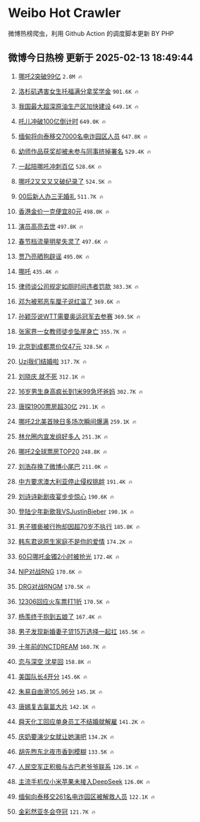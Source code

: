 # Weibo Hot Crawler 



微博热榜爬虫，利用 Github Action 的调度脚本更新 BY PHP 


## 微博今日热榜 更新于 2025-02-13 18:49:44 
1. [哪吒2突破99亿](https://s.weibo.com/weibo?q=%23%E5%93%AA%E5%90%922%E7%AA%81%E7%A0%B499%E4%BA%BF%23&t=31&band_rank=1&Refer=top) `2.8M 🔥` 

1. [洛杉矶遇害女生托福满分拿奖学金](https://s.weibo.com/weibo?q=%23%E6%B4%9B%E6%9D%89%E7%9F%B6%E9%81%87%E5%AE%B3%E5%A5%B3%E7%94%9F%E6%89%98%E7%A6%8F%E6%BB%A1%E5%88%86%E6%8B%BF%E5%A5%96%E5%AD%A6%E9%87%91%23&t=31&band_rank=2&Refer=top) `901.6K 🔥` 

1. [我国最大超深原油生产区加快建设](https://s.weibo.com/weibo?q=%23%E6%88%91%E5%9B%BD%E6%9C%80%E5%A4%A7%E8%B6%85%E6%B7%B1%E5%8E%9F%E6%B2%B9%E7%94%9F%E4%BA%A7%E5%8C%BA%E5%8A%A0%E5%BF%AB%E5%BB%BA%E8%AE%BE%23&t=31&band_rank=3&Refer=top) `649.1K 🔥` 

1. [吒儿冲破100亿倒计时](https://s.weibo.com/weibo?q=%23%E5%90%92%E5%84%BF%E5%86%B2%E7%A0%B4100%E4%BA%BF%E5%80%92%E8%AE%A1%E6%97%B6%23&t=31&band_rank=4&Refer=top) `649.0K 🔥` 

1. [缅甸将向泰移交7000名电诈园区人员](https://s.weibo.com/weibo?q=%23%E7%BC%85%E7%94%B8%E5%B0%86%E5%90%91%E6%B3%B0%E7%A7%BB%E4%BA%A47000%E5%90%8D%E7%94%B5%E8%AF%88%E5%9B%AD%E5%8C%BA%E4%BA%BA%E5%91%98%23&t=31&band_rank=5&Refer=top) `647.8K 🔥` 

1. [幼师作品获奖却被未参与同事挤掉署名](https://s.weibo.com/weibo?q=%23%E5%B9%BC%E5%B8%88%E4%BD%9C%E5%93%81%E8%8E%B7%E5%A5%96%E5%8D%B4%E8%A2%AB%E6%9C%AA%E5%8F%82%E4%B8%8E%E5%90%8C%E4%BA%8B%E6%8C%A4%E6%8E%89%E7%BD%B2%E5%90%8D%23&t=31&band_rank=6&Refer=top) `529.4K 🔥` 

1. [一起陪哪吒冲刺百亿](https://s.weibo.com/weibo?q=%23%E4%B8%80%E8%B5%B7%E9%99%AA%E5%93%AA%E5%90%92%E5%86%B2%E5%88%BA%E7%99%BE%E4%BA%BF%23&t=31&band_rank=7&Refer=top) `528.6K 🔥` 

1. [哪吒2又又又又破纪录了](https://s.weibo.com/weibo?q=%23%E5%93%AA%E5%90%922%E5%8F%88%E5%8F%88%E5%8F%88%E5%8F%88%E7%A0%B4%E7%BA%AA%E5%BD%95%E4%BA%86%23&t=31&band_rank=8&Refer=top) `524.5K 🔥` 

1. [00后新人办三无婚礼](https://s.weibo.com/weibo?q=%2300%E5%90%8E%E6%96%B0%E4%BA%BA%E5%8A%9E%E4%B8%89%E6%97%A0%E5%A9%9A%E7%A4%BC%23&t=31&band_rank=9&Refer=top) `511.7K 🔥` 

1. [香港金价一克便宜80元](https://s.weibo.com/weibo?q=%23%E9%A6%99%E6%B8%AF%E9%87%91%E4%BB%B7%E4%B8%80%E5%85%8B%E4%BE%BF%E5%AE%9C80%E5%85%83%23&t=31&band_rank=10&Refer=top) `498.0K 🔥` 

1. [演员高亮去世](https://s.weibo.com/weibo?q=%23%E6%BC%94%E5%91%98%E9%AB%98%E4%BA%AE%E5%8E%BB%E4%B8%96%23&t=31&band_rank=11&Refer=top) `497.8K 🔥` 

1. [春节档流量明星失灵了](https://s.weibo.com/weibo?q=%23%E6%98%A5%E8%8A%82%E6%A1%A3%E6%B5%81%E9%87%8F%E6%98%8E%E6%98%9F%E5%A4%B1%E7%81%B5%E4%BA%86%23&t=31&band_rank=12&Refer=top) `497.6K 🔥` 

1. [贾乃亮晒狗辟谣](https://s.weibo.com/weibo?q=%E8%B4%BE%E4%B9%83%E4%BA%AE%E6%99%92%E7%8B%97%E8%BE%9F%E8%B0%A3&t=31&band_rank=13&Refer=top) `495.0K 🔥` 

1. [哪吒](https://s.weibo.com/weibo?q=%E5%93%AA%E5%90%92&t=31&band_rank=14&Refer=top) `435.4K 🔥` 

1. [律师谈公司规定如厕时间违者罚款](https://s.weibo.com/weibo?q=%23%E5%BE%8B%E5%B8%88%E8%B0%88%E5%85%AC%E5%8F%B8%E8%A7%84%E5%AE%9A%E5%A6%82%E5%8E%95%E6%97%B6%E9%97%B4%E8%BF%9D%E8%80%85%E7%BD%9A%E6%AC%BE%23&t=31&band_rank=15&Refer=top) `383.3K 🔥` 

1. [邓为被邪恶车厘子说红温了](https://s.weibo.com/weibo?q=%23%E9%82%93%E4%B8%BA%E8%A2%AB%E9%82%AA%E6%81%B6%E8%BD%A6%E5%8E%98%E5%AD%90%E8%AF%B4%E7%BA%A2%E6%B8%A9%E4%BA%86%23&t=31&band_rank=16&Refer=top) `369.6K 🔥` 

1. [孙颖莎说WTT需要奥运冠军去参赛](https://s.weibo.com/weibo?q=%23%E5%AD%99%E9%A2%96%E8%8E%8E%E8%AF%B4WTT%E9%9C%80%E8%A6%81%E5%A5%A5%E8%BF%90%E5%86%A0%E5%86%9B%E5%8E%BB%E5%8F%82%E8%B5%9B%23&t=31&band_rank=17&Refer=top) `369.5K 🔥` 

1. [张家界一女教师徒步坠崖身亡](https://s.weibo.com/weibo?q=%23%E5%BC%A0%E5%AE%B6%E7%95%8C%E4%B8%80%E5%A5%B3%E6%95%99%E5%B8%88%E5%BE%92%E6%AD%A5%E5%9D%A0%E5%B4%96%E8%BA%AB%E4%BA%A1%23&t=31&band_rank=18&Refer=top) `355.7K 🔥` 

1. [北京到成都票价仅47元](https://s.weibo.com/weibo?q=%23%E5%8C%97%E4%BA%AC%E5%88%B0%E6%88%90%E9%83%BD%E7%A5%A8%E4%BB%B7%E4%BB%8547%E5%85%83%23&t=31&band_rank=19&Refer=top) `328.5K 🔥` 

1. [Uzi我们结婚啦](https://s.weibo.com/weibo?q=Uzi%E6%88%91%E4%BB%AC%E7%BB%93%E5%A9%9A%E5%95%A6&t=31&band_rank=20&Refer=top) `317.7K 🔥` 

1. [刘晓庆 就不死](https://s.weibo.com/weibo?q=%E5%88%98%E6%99%93%E5%BA%86%20%E5%B0%B1%E4%B8%8D%E6%AD%BB&t=31&band_rank=21&Refer=top) `312.1K 🔥` 

1. [16岁男生身高疯长到1米99急坏爸妈](https://s.weibo.com/weibo?q=%2316%E5%B2%81%E7%94%B7%E7%94%9F%E8%BA%AB%E9%AB%98%E7%96%AF%E9%95%BF%E5%88%B01%E7%B1%B399%E6%80%A5%E5%9D%8F%E7%88%B8%E5%A6%88%23&t=31&band_rank=22&Refer=top) `302.7K 🔥` 

1. [唐探1900票房超30亿](https://s.weibo.com/weibo?q=%23%E5%94%90%E6%8E%A21900%E7%A5%A8%E6%88%BF%E8%B6%8530%E4%BA%BF%23&t=31&band_rank=23&Refer=top) `291.1K 🔥` 

1. [哪吒2北美首映日多场次瞬间爆满](https://s.weibo.com/weibo?q=%23%E5%93%AA%E5%90%922%E5%8C%97%E7%BE%8E%E9%A6%96%E6%98%A0%E6%97%A5%E5%A4%9A%E5%9C%BA%E6%AC%A1%E7%9E%AC%E9%97%B4%E7%88%86%E6%BB%A1%23&t=31&band_rank=24&Refer=top) `259.1K 🔥` 

1. [林允圈内宣发组好多人](https://s.weibo.com/weibo?q=%23%E6%9E%97%E5%85%81%E5%9C%88%E5%86%85%E5%AE%A3%E5%8F%91%E7%BB%84%E5%A5%BD%E5%A4%9A%E4%BA%BA%23&t=31&band_rank=25&Refer=top) `251.3K 🔥` 

1. [哪吒2全球票房TOP20](https://s.weibo.com/weibo?q=%23%E5%93%AA%E5%90%922%E5%85%A8%E7%90%83%E7%A5%A8%E6%88%BFTOP20%23&t=31&band_rank=26&Refer=top) `248.8K 🔥` 

1. [刘浩存换了微博小尾巴](https://s.weibo.com/weibo?q=%23%E5%88%98%E6%B5%A9%E5%AD%98%E6%8D%A2%E4%BA%86%E5%BE%AE%E5%8D%9A%E5%B0%8F%E5%B0%BE%E5%B7%B4%23&t=31&band_rank=27&Refer=top) `211.0K 🔥` 

1. [中方要求澳大利亚停止侵权挑衅](https://s.weibo.com/weibo?q=%23%E4%B8%AD%E6%96%B9%E8%A6%81%E6%B1%82%E6%BE%B3%E5%A4%A7%E5%88%A9%E4%BA%9A%E5%81%9C%E6%AD%A2%E4%BE%B5%E6%9D%83%E6%8C%91%E8%A1%85%23&t=31&band_rank=28&Refer=top) `191.4K 🔥` 

1. [刘诗诗新剧夜宴步步惊心](https://s.weibo.com/weibo?q=%E5%88%98%E8%AF%97%E8%AF%97%E6%96%B0%E5%89%A7%E5%A4%9C%E5%AE%B4%E6%AD%A5%E6%AD%A5%E6%83%8A%E5%BF%83&t=31&band_rank=29&Refer=top) `190.6K 🔥` 

1. [登陆少年新歌我VSJustinBieber](https://s.weibo.com/weibo?q=%E7%99%BB%E9%99%86%E5%B0%91%E5%B9%B4%E6%96%B0%E6%AD%8C%E6%88%91VSJustinBieber&t=31&band_rank=30&Refer=top) `190.1K 🔥` 

1. [男子猥亵被行拘却因超70岁不执行](https://s.weibo.com/weibo?q=%23%E7%94%B7%E5%AD%90%E7%8C%A5%E4%BA%B5%E8%A2%AB%E8%A1%8C%E6%8B%98%E5%8D%B4%E5%9B%A0%E8%B6%8570%E5%B2%81%E4%B8%8D%E6%89%A7%E8%A1%8C%23&t=31&band_rank=31&Refer=top) `185.8K 🔥` 

1. [韩东君说原生家庭不是你的爱情](https://s.weibo.com/weibo?q=%E9%9F%A9%E4%B8%9C%E5%90%9B%E8%AF%B4%E5%8E%9F%E7%94%9F%E5%AE%B6%E5%BA%AD%E4%B8%8D%E6%98%AF%E4%BD%A0%E7%9A%84%E7%88%B1%E6%83%85&t=31&band_rank=32&Refer=top) `174.2K 🔥` 

1. [60只哪吒金镯2小时被抢光](https://s.weibo.com/weibo?q=%2360%E5%8F%AA%E5%93%AA%E5%90%92%E9%87%91%E9%95%AF2%E5%B0%8F%E6%97%B6%E8%A2%AB%E6%8A%A2%E5%85%89%23&t=31&band_rank=33&Refer=top) `172.4K 🔥` 

1. [NIP对战RNG](https://s.weibo.com/weibo?q=%23NIP%E5%AF%B9%E6%88%98RNG%23&t=31&band_rank=34&Refer=top) `170.6K 🔥` 

1. [DRG对战RNGM](https://s.weibo.com/weibo?q=%23DRG%E5%AF%B9%E6%88%98RNGM%23&t=31&band_rank=35&Refer=top) `170.5K 🔥` 

1. [12306回应火车票打1折](https://s.weibo.com/weibo?q=%2312306%E5%9B%9E%E5%BA%94%E7%81%AB%E8%BD%A6%E7%A5%A8%E6%89%931%E6%8A%98%23&t=31&band_rank=36&Refer=top) `170.5K 🔥` 

1. [杨羡终于抱到五娘了](https://s.weibo.com/weibo?q=%E6%9D%A8%E7%BE%A1%E7%BB%88%E4%BA%8E%E6%8A%B1%E5%88%B0%E4%BA%94%E5%A8%98%E4%BA%86&t=31&band_rank=37&Refer=top) `167.4K 🔥` 

1. [男子发现新婚妻子贷15万选择一起扛](https://s.weibo.com/weibo?q=%23%E7%94%B7%E5%AD%90%E5%8F%91%E7%8E%B0%E6%96%B0%E5%A9%9A%E5%A6%BB%E5%AD%90%E8%B4%B715%E4%B8%87%E9%80%89%E6%8B%A9%E4%B8%80%E8%B5%B7%E6%89%9B%23&t=31&band_rank=38&Refer=top) `165.5K 🔥` 

1. [十年前的NCTDREAM](https://s.weibo.com/weibo?q=%E5%8D%81%E5%B9%B4%E5%89%8D%E7%9A%84NCTDREAM&t=31&band_rank=39&Refer=top) `160.7K 🔥` 

1. [恋与深空 沈星回](https://s.weibo.com/weibo?q=%E6%81%8B%E4%B8%8E%E6%B7%B1%E7%A9%BA%20%E6%B2%88%E6%98%9F%E5%9B%9E&t=31&band_rank=40&Refer=top) `158.8K 🔥` 

1. [美国队长4开分](https://s.weibo.com/weibo?q=%23%E7%BE%8E%E5%9B%BD%E9%98%9F%E9%95%BF4%E5%BC%80%E5%88%86%23&t=31&band_rank=41&Refer=top) `145.6K 🔥` 

1. [朱易自由滑105.96分](https://s.weibo.com/weibo?q=%23%E6%9C%B1%E6%98%93%E8%87%AA%E7%94%B1%E6%BB%91105.96%E5%88%86%23&t=31&band_rank=42&Refer=top) `145.1K 🔥` 

1. [唐嫣复古氤氲大片](https://s.weibo.com/weibo?q=%E5%94%90%E5%AB%A3%E5%A4%8D%E5%8F%A4%E6%B0%A4%E6%B0%B2%E5%A4%A7%E7%89%87&t=31&band_rank=43&Refer=top) `142.1K 🔥` 

1. [舜天化工回应单身员工不结婚就解雇](https://s.weibo.com/weibo?q=%23%E8%88%9C%E5%A4%A9%E5%8C%96%E5%B7%A5%E5%9B%9E%E5%BA%94%E5%8D%95%E8%BA%AB%E5%91%98%E5%B7%A5%E4%B8%8D%E7%BB%93%E5%A9%9A%E5%B0%B1%E8%A7%A3%E9%9B%87%23&t=31&band_rank=44&Refer=top) `141.2K 🔥` 

1. [庆奶要演少女就让她演吧](https://s.weibo.com/weibo?q=%E5%BA%86%E5%A5%B6%E8%A6%81%E6%BC%94%E5%B0%91%E5%A5%B3%E5%B0%B1%E8%AE%A9%E5%A5%B9%E6%BC%94%E5%90%A7&t=31&band_rank=45&Refer=top) `134.2K 🔥` 

1. [胡先煦东北夜市香到模糊](https://s.weibo.com/weibo?q=%E8%83%A1%E5%85%88%E7%85%A6%E4%B8%9C%E5%8C%97%E5%A4%9C%E5%B8%82%E9%A6%99%E5%88%B0%E6%A8%A1%E7%B3%8A&t=31&band_rank=46&Refer=top) `133.5K 🔥` 

1. [人民空军正积极与古巴老爷爷联系](https://s.weibo.com/weibo?q=%23%E4%BA%BA%E6%B0%91%E7%A9%BA%E5%86%9B%E6%AD%A3%E7%A7%AF%E6%9E%81%E4%B8%8E%E5%8F%A4%E5%B7%B4%E8%80%81%E7%88%B7%E7%88%B7%E8%81%94%E7%B3%BB%23&t=31&band_rank=47&Refer=top) `126.1K 🔥` 

1. [主流手机仅小米苹果未接入DeepSeek](https://s.weibo.com/weibo?q=%23%E4%B8%BB%E6%B5%81%E6%89%8B%E6%9C%BA%E4%BB%85%E5%B0%8F%E7%B1%B3%E8%8B%B9%E6%9E%9C%E6%9C%AA%E6%8E%A5%E5%85%A5DeepSeek%23&t=31&band_rank=48&Refer=top) `126.0K 🔥` 

1. [缅甸向泰移交261名电诈园区被解救人员](https://s.weibo.com/weibo?q=%23%E7%BC%85%E7%94%B8%E5%90%91%E6%B3%B0%E7%A7%BB%E4%BA%A4261%E5%90%8D%E7%94%B5%E8%AF%88%E5%9B%AD%E5%8C%BA%E8%A2%AB%E8%A7%A3%E6%95%91%E4%BA%BA%E5%91%98%23&t=31&band_rank=49&Refer=top) `122.1K 🔥` 

1. [金彩然亚冬会夺冠](https://s.weibo.com/weibo?q=%23%E9%87%91%E5%BD%A9%E7%84%B6%E4%BA%9A%E5%86%AC%E4%BC%9A%E5%A4%BA%E5%86%A0%23&t=31&band_rank=50&Refer=top) `121.7K 🔥` 

